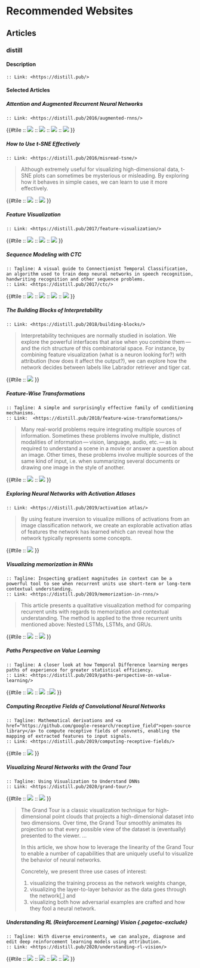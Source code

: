 # Recommended Websites

## Articles

### distill

#### Description

```info
:: Link: <https://distill.pub/>
```

#### Selected Articles

##### Attention and Augmented Recurrent Neural Networks

```info
:: Link: <https://distill.pub/2016/augmented-rnns/>
```

<!--<div class="tiles" style="display: flex; flex-flow: row wrap;">
<div style="flex-shrink: 1; max-width: 40%;"><img src="2023-12-11-21-18-52.png" style="width: 100%;"/></div>
<div style="flex-shrink: 1; max-width: 40%;"><img src="2023-12-11-21-19-21.png" style="width: 100%;"/></div>
<div style="flex-shrink: 1; max-width:40%;"><img src="2023-12-11-21-19-42.png" style="width: 100%;"/></div>
<div style="flex-shrink: 1; max-width:40%;"><img src="2023-12-11-21-20-02.png" style="width: 100%;"/></div>
</div>-->
<!--<div class="tile is-ancestor">
<div class="tile"><img src="2023-12-11-21-18-52.png" style="width: 100%;"/></div>
<div class="tile"><img src="2023-12-11-21-19-21.png" style="width: 100%;"/></div>
<div class="tile"><img src="2023-12-11-21-19-42.png" style="width: 100%;"/></div>
<div class="tile"><img src="2023-12-11-21-20-02.png" style="width: 100%;"/></div>
</div>-->
<!--[![2023-12-11-21-18-52.png](assets/2023-12-11-21-18-52.png)](assets/2023-12-11-21-18-52.png)
![](assets/2023-12-11-21-19-21.png)
![](assets/2023-12-11-21-19-42.png)
![](assets/2023-12-11-21-20-02.png)-->

{{#tile
:: ![](assets/2023-12-11-21-18-52.png)
:: ![](assets/2023-12-11-21-19-21.png)
:: ![](assets/2023-12-11-21-19-42.png)
:: ![](assets/2023-12-11-21-20-02.png)
}}

##### How to Use t-SNE Effectively

```info
:: Link: <https://distill.pub/2016/misread-tsne/>
```

> Although extremely useful for visualizing high-dimensional data, t-SNE plots can sometimes be mysterious or misleading. By exploring how it behaves in simple cases, we can learn to use it more effectively.

{{#tile
:: ![](assets/2023-12-11-21-20-41.png)
:: ![](assets/2023-12-11-21-20-50.png)
}}

##### Feature Visualization

```info
:: Link: <https://distill.pub/2017/feature-visualization/>
```
{{#tile
:: ![](assets/2023-12-11-21-25-35.png)
:: ![](assets/2023-12-11-21-26-22.png)
:: ![](assets/2023-12-11-21-26-39.png)
}}
##### Sequence Modeling with CTC

```info
:: Tagline: A visual guide to Connectionist Temporal Classification, an algorithm used to train deep neural networks in speech recognition, handwriting recognition and other sequence problems.
:: Link: <https://distill.pub/2017/ctc/>
```
{{#tile
:: ![](assets/2023-12-11-21-28-21.png)
:: ![](assets/2023-12-11-21-28-47.png)
:: ![](assets/2023-12-11-21-28-55.png)
:: ![](assets/2023-12-11-21-29-40.png)
}}

##### The Building Blocks of Interpretability

```info
:: Link: <https://distill.pub/2018/building-blocks/>
```

> Interpretability techniques are normally studied in isolation. 
> We explore the powerful interfaces that arise when you combine them — and the rich structure of this combinatorial space.
> For instance, by combining feature visualization (what is a neuron looking for?) with attribution (how does it affect the output?), we can explore how the network decides between labels like Labrador retriever and tiger cat.

{{#tile
:: ![](assets/2023-12-11-21-30-28.png)
}}

##### Feature-Wise Transformations

```info
:: Tagline: A simple and surprisingly effective family of conditioning mechanisms.
:: Link:  <https://distill.pub/2018/feature-wise-transformations/>
```

> Many real-world problems require integrating multiple sources of information. Sometimes these problems involve multiple, distinct modalities of information — vision, language, audio, etc. — as is required to understand a scene in a movie or answer a question about an image. Other times, these problems involve multiple sources of the same kind of input, i.e. when summarizing several documents or drawing one image in the style of another.

{{#tile
:: ![](assets/2023-12-11-21-35-12.png)
:: ![](assets/2023-12-11-21-34-43.png)
}}

##### Exploring Neural Networks with Activation Atlases

```info
:: Link: <https://distill.pub/2019/activation atlas/>
```

> By using feature inversion to visualize millions of activations from an image classification network, we create an explorable activation atlas of features the network has learned which can reveal how the network typically represents some concepts.

{{#tile
:: ![](assets/2023-12-11-21-38-32.png)
}}

##### Visualizing memorization in RNNs


```info
:: Tagline: Inspecting gradient magnitudes in context can be a powerful tool to see when recurrent units use short-term or long-term contextual understanding.
:: Link: <https://distill.pub/2019/memorization-in-rnns/>
```

> This article presents a qualitative visualization method for comparing recurrent units with regards to memorization and contextual understanding. The method is applied to the three recurrent units mentioned above: Nested LSTMs, LSTMs, and GRUs.

{{#tile
:: ![](assets/2023-12-11-21-39-17.png)
:: ![](assets/2023-12-11-21-40-40.png)
}}

##### Paths Perspective on Value Learning

```info
:: Tagline: A closer look at how Temporal Difference learning merges paths of experience for greater statistical efficiency.
:: Link: <https://distill.pub/2019/paths-perspective-on-value-learning/>
```

{{#tile
:: ![](assets/2023-12-11-21-41-50.png)
:: ![](assets/2023-12-11-21-42-31.png)
::![](assets/2023-12-11-21-42-47.png)
}}

##### Computing Receptive Fields of Convolutional Neural Networks

```info:
:: Tagline: Mathematical derivations and <a href="https://github.com/google-research/receptive_field">open-source library</a> to compute receptive fields of convnets, enabling the mapping of extracted features to input signals.
:: Link: <https://distill.pub/2019/computing-receptive-fields/>
```

{{#tile
:: ![](assets/2023-12-11-21-44-39.png)
}}

##### Visualizing Neural Networks with the Grand Tour

```info
:: Tagline: Using Visualization to Understand DNNs
:: Link: <https://distill.pub/2020/grand-tour/>
```

{{#tile
:: ![](assets/2023-12-11-21-47-52.png)
:: ![](assets/2023-12-11-21-48-12.png)
}}

> The Grand Tour is a classic visualization technique for high-dimensional point clouds that projects a high-dimensional dataset into two dimensions. Over time, the Grand Tour smoothly animates its projection so that every possible view of the dataset is (eventually) presented to the viewer. ...
>
> In this article, we show how to leverage the linearity of the Grand Tour to enable a number of capabilities that are uniquely useful to visualize the behavior of neural networks.
>
> Concretely, we present three use cases of interest: 
> 1. visualizing the training process as the network weights change, 
> 2. visualizing the layer-to-layer behavior as the data goes through the network\[,\] and
> 3. visualizing both how adversarial examples are crafted and how they fool a neural network.

##### Understanding RL (Reinforcement Learning) Vision {.pagetoc-exclude}

```info
:: Tagline: With diverse environments, we can analyze, diagnose and edit deep reinforcement learning models using attribution.
:: Link: <https://distill.pub/2020/understanding-rl-vision/>
```

{{#tile
:: ![](assets/2023-12-11-21-51-40.png)
:: ![](assets/2023-12-11-21-52-24.png)
:: ![](assets/2023-12-11-21-52-40.png)
:: ![](assets/2023-12-11-21-53-01.png)
}}
